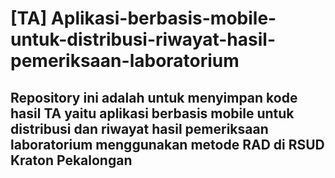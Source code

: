 # [TA] Aplikasi-berbasis-mobile-untuk-distribusi-riwayat-hasil-pemeriksaan-laboratorium

## Repository ini adalah untuk menyimpan kode hasil TA yaitu aplikasi berbasis mobile untuk distribusi dan riwayat hasil pemeriksaan laboratorium menggunakan metode RAD di RSUD Kraton Pekalongan
